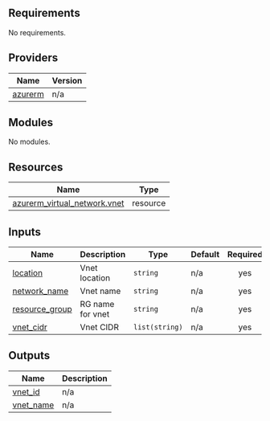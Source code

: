 ## Requirements

No requirements.

## Providers

| Name | Version |
|------|---------|
| <a name="provider_azurerm"></a> [azurerm](#provider\_azurerm) | n/a |

## Modules

No modules.

## Resources

| Name | Type |
|------|------|
| [azurerm_virtual_network.vnet](https://registry.terraform.io/providers/hashicorp/azurerm/latest/docs/resources/virtual_network) | resource |

## Inputs

| Name | Description | Type | Default | Required |
|------|-------------|------|---------|:--------:|
| <a name="input_location"></a> [location](#input\_location) | Vnet location | `string` | n/a | yes |
| <a name="input_network_name"></a> [network\_name](#input\_network\_name) | Vnet name | `string` | n/a | yes |
| <a name="input_resource_group"></a> [resource\_group](#input\_resource\_group) | RG name for vnet | `string` | n/a | yes |
| <a name="input_vnet_cidr"></a> [vnet\_cidr](#input\_vnet\_cidr) | Vnet CIDR | `list(string)` | n/a | yes |

## Outputs

| Name | Description |
|------|-------------|
| <a name="output_vnet_id"></a> [vnet\_id](#output\_vnet\_id) | n/a |
| <a name="output_vnet_name"></a> [vnet\_name](#output\_vnet\_name) | n/a |
